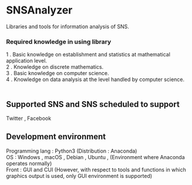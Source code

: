 # SNSAnalyzer
Libraries and tools for information analysis of SNS. <br />

### Required knowledge in using library
1 . Basic knowledge on establishment and statistics at mathematical application level.<br />
2 . Knowledge on discrete mathematics.<br />
3 . Basic knowledge on computer science.<br />
4 . Knowledge on data analysis at the level handled by computer science.<br /><br />

## Supported SNS and SNS scheduled to support
Twitter , Facebook


## Development environment
Programming lang : Python3 (Distribution : Anaconda)<br />
OS : Windows , macOS , Debian , Ubuntu , (Environment where Anaconda operates normally)<br />
Front : GUI and CUI (However, with respect to tools and functions in which graphics output is used, only GUI environment is supported)<br />
 
